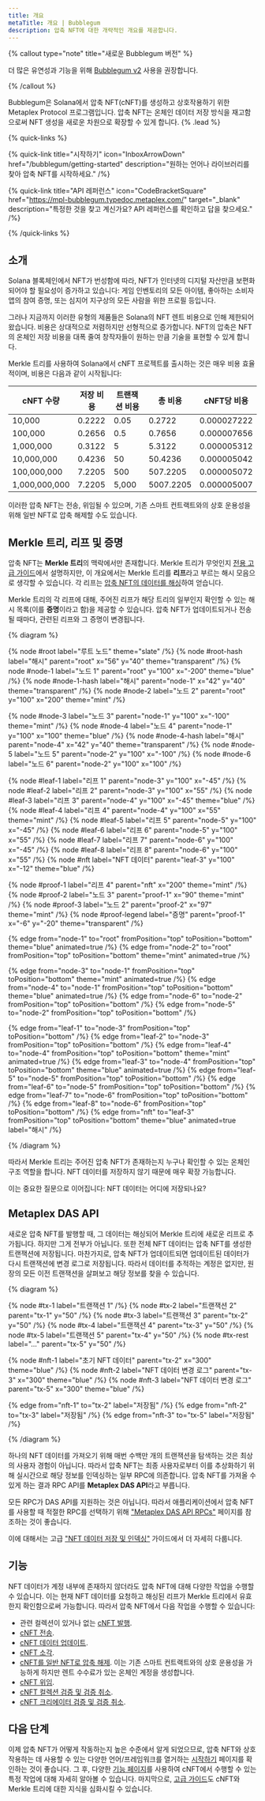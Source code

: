 ```yaml
---
title: 개요
metaTitle: 개요 | Bubblegum
description: 압축 NFT에 대한 개략적인 개요를 제공합니다.
---
```


{% callout type="note" title="새로운 Bubblegum 버전" %}

더 많은 유연성과 기능을 위해 [Bubblegum v2](/bubblegum-v2) 사용을 권장합니다.

{% /callout %}

Bubblegum은 Solana에서 압축 NFT(cNFT)를 생성하고 상호작용하기 위한 Metaplex Protocol 프로그램입니다. 압축 NFT는 온체인 데이터 저장 방식을 재고함으로써 NFT 생성을 새로운 차원으로 확장할 수 있게 합니다. {% .lead %}

{% quick-links %}

{% quick-link title="시작하기" icon="InboxArrowDown" href="/bubblegum/getting-started" description="원하는 언어나 라이브러리를 찾아 압축 NFT를 시작하세요." /%}

{% quick-link title="API 레퍼런스" icon="CodeBracketSquare" href="https://mpl-bubblegum.typedoc.metaplex.com/" target="_blank" description="특정한 것을 찾고 계신가요? API 레퍼런스를 확인하고 답을 찾으세요." /%}

{% /quick-links %}

## 소개

Solana 블록체인에서 NFT가 번성함에 따라, NFT가 인터넷의 디지털 자산만큼 보편화되어야 할 필요성이 증가하고 있습니다: 게임 인벤토리의 모든 아이템, 좋아하는 소비자 앱의 참여 증명, 또는 심지어 지구상의 모든 사람을 위한 프로필 등입니다.

그러나 지금까지 이러한 유형의 제품들은 Solana의 NFT 렌트 비용으로 인해 제한되어 왔습니다. 비용은 상대적으로 저렴하지만 선형적으로 증가합니다. NFT의 압축은 NFT의 온체인 저장 비용을 대폭 줄여 창작자들이 원하는 만큼 기술을 표현할 수 있게 합니다.

Merkle 트리를 사용하여 Solana에서 cNFT 프로젝트를 출시하는 것은 매우 비용 효율적이며, 비용은 다음과 같이 시작됩니다:

| cNFT 수량 | 저장 비용 | 트랜잭션 비용 | 총 비용 | cNFT당 비용 |
| --------------- | ------------ | ---------------- | ---------- | ------------- |
| 10,000          | 0.2222       | 0.05             | 0.2722     | 0.000027222   |
| 100,000         | 0.2656       | 0.5              | 0.7656     | 0.000007656   |
| 1,000,000       | 0.3122       | 5                | 5.3122     | 0.000005312   |
| 10,000,000      | 0.4236       | 50               | 50.4236    | 0.000005042   |
| 100,000,000     | 7.2205       | 500              | 507.2205   | 0.000005072   |
| 1,000,000,000   | 7.2205       | 5,000            | 5007.2205  | 0.000005007   |

이러한 압축 NFT는 전송, 위임될 수 있으며, 기존 스마트 컨트랙트와의 상호 운용성을 위해 일반 NFT로 압축 해제할 수도 있습니다.

## Merkle 트리, 리프 및 증명

압축 NFT는 **Merkle 트리**의 맥락에서만 존재합니다. Merkle 트리가 무엇인지 [전용 고급 가이드](/bubblegum/concurrent-merkle-trees)에서 설명하지만, 이 개요에서는 Merkle 트리를 **리프**라고 부르는 해시 모음으로 생각할 수 있습니다. 각 리프는 [압축 NFT의 데이터를 해싱](/bubblegum/hashed-nft-data)하여 얻습니다.

Merkle 트리의 각 리프에 대해, 주어진 리프가 해당 트리의 일부인지 확인할 수 있는 해시 목록(이를 **증명**이라고 함)을 제공할 수 있습니다. 압축 NFT가 업데이트되거나 전송될 때마다, 관련된 리프와 그 증명이 변경됩니다.

{% diagram %}

{% node #root label="루트 노드" theme="slate" /%}
{% node #root-hash label="해시" parent="root" x="56" y="40" theme="transparent" /%}
{% node #node-1 label="노드 1" parent="root" y="100" x="-200" theme="blue" /%}
{% node #node-1-hash label="해시" parent="node-1" x="42" y="40" theme="transparent" /%}
{% node #node-2 label="노드 2" parent="root" y="100" x="200" theme="mint" /%}

{% node #node-3 label="노드 3" parent="node-1" y="100" x="-100" theme="mint" /%}
{% node #node-4 label="노드 4" parent="node-1" y="100" x="100" theme="blue" /%}
{% node #node-4-hash label="해시" parent="node-4" x="42" y="40" theme="transparent" /%}
{% node #node-5 label="노드 5" parent="node-2" y="100" x="-100" /%}
{% node #node-6 label="노드 6" parent="node-2" y="100" x="100" /%}

{% node #leaf-1 label="리프 1" parent="node-3" y="100" x="-45" /%}
{% node #leaf-2 label="리프 2" parent="node-3" y="100" x="55" /%}
{% node #leaf-3 label="리프 3" parent="node-4" y="100" x="-45" theme="blue" /%}
{% node #leaf-4 label="리프 4" parent="node-4" y="100" x="55" theme="mint" /%}
{% node #leaf-5 label="리프 5" parent="node-5" y="100" x="-45" /%}
{% node #leaf-6 label="리프 6" parent="node-5" y="100" x="55" /%}
{% node #leaf-7 label="리프 7" parent="node-6" y="100" x="-45" /%}
{% node #leaf-8 label="리프 8" parent="node-6" y="100" x="55" /%}
{% node #nft label="NFT 데이터" parent="leaf-3" y="100" x="-12" theme="blue" /%}

{% node #proof-1 label="리프 4" parent="nft" x="200" theme="mint" /%}
{% node #proof-2 label="노드 3" parent="proof-1" x="90" theme="mint" /%}
{% node #proof-3 label="노드 2" parent="proof-2" x="97" theme="mint" /%}
{% node #proof-legend label="증명" parent="proof-1" x="-6" y="-20" theme="transparent" /%}

{% edge from="node-1" to="root" fromPosition="top" toPosition="bottom" theme="blue" animated=true /%}
{% edge from="node-2" to="root" fromPosition="top" toPosition="bottom" theme="mint" animated=true /%}

{% edge from="node-3" to="node-1" fromPosition="top" toPosition="bottom" theme="mint" animated=true /%}
{% edge from="node-4" to="node-1" fromPosition="top" toPosition="bottom" theme="blue" animated=true /%}
{% edge from="node-6" to="node-2" fromPosition="top" toPosition="bottom" /%}
{% edge from="node-5" to="node-2" fromPosition="top" toPosition="bottom" /%}

{% edge from="leaf-1" to="node-3" fromPosition="top" toPosition="bottom" /%}
{% edge from="leaf-2" to="node-3" fromPosition="top" toPosition="bottom" /%}
{% edge from="leaf-4" to="node-4" fromPosition="top" toPosition="bottom" theme="mint" animated=true /%}
{% edge from="leaf-3" to="node-4" fromPosition="top" toPosition="bottom" theme="blue" animated=true /%}
{% edge from="leaf-5" to="node-5" fromPosition="top" toPosition="bottom" /%}
{% edge from="leaf-6" to="node-5" fromPosition="top" toPosition="bottom" /%}
{% edge from="leaf-7" to="node-6" fromPosition="top" toPosition="bottom" /%}
{% edge from="leaf-8" to="node-6" fromPosition="top" toPosition="bottom" /%}
{% edge from="nft" to="leaf-3" fromPosition="top" toPosition="bottom" theme="blue" animated=true label="해시" /%}

{% /diagram %}

따라서 Merkle 트리는 주어진 압축 NFT가 존재하는지 누구나 확인할 수 있는 온체인 구조 역할을 합니다. NFT 데이터를 저장하지 않기 때문에 매우 확장 가능합니다.

이는 중요한 질문으로 이어집니다: NFT 데이터는 어디에 저장되나요?

## Metaplex DAS API

새로운 압축 NFT를 발행할 때, 그 데이터는 해싱되어 Merkle 트리에 새로운 리프로 추가됩니다. 하지만 그게 전부가 아닙니다. 또한 전체 NFT 데이터는 압축 NFT를 생성한 트랜잭션에 저장됩니다. 마찬가지로, 압축 NFT가 업데이트되면 업데이트된 데이터가 다시 트랜잭션에 변경 로그로 저장됩니다. 따라서 데이터를 추적하는 계정은 없지만, 원장의 모든 이전 트랜잭션을 살펴보고 해당 정보를 찾을 수 있습니다.

{% diagram %}

{% node #tx-1 label="트랜잭션 1" /%}
{% node #tx-2 label="트랜잭션 2" parent="tx-1" y="50" /%}
{% node #tx-3 label="트랜잭션 3" parent="tx-2" y="50" /%}
{% node #tx-4 label="트랜잭션 4" parent="tx-3" y="50" /%}
{% node #tx-5 label="트랜잭션 5" parent="tx-4" y="50" /%}
{% node #tx-rest label="..." parent="tx-5" y="50" /%}

{% node #nft-1 label="초기 NFT 데이터" parent="tx-2" x="300" theme="blue" /%}
{% node #nft-2 label="NFT 데이터 변경 로그" parent="tx-3" x="300" theme="blue" /%}
{% node #nft-3 label="NFT 데이터 변경 로그" parent="tx-5" x="300" theme="blue" /%}

{% edge from="nft-1" to="tx-2" label="저장됨" /%}
{% edge from="nft-2" to="tx-3" label="저장됨" /%}
{% edge from="nft-3" to="tx-5" label="저장됨" /%}

{% /diagram %}

하나의 NFT 데이터를 가져오기 위해 매번 수백만 개의 트랜잭션을 탐색하는 것은 최상의 사용자 경험이 아닙니다. 따라서 압축 NFT는 최종 사용자로부터 이를 추상화하기 위해 실시간으로 해당 정보를 인덱싱하는 일부 RPC에 의존합니다. 압축 NFT를 가져올 수 있게 하는 결과 RPC API를 **Metaplex DAS API**라고 부릅니다.

모든 RPC가 DAS API를 지원하는 것은 아닙니다. 따라서 애플리케이션에서 압축 NFT를 사용할 때 적절한 RPC를 선택하기 위해 ["Metaplex DAS API RPCs"](/rpc-providers) 페이지를 참조하는 것이 좋습니다.

이에 대해서는 고급 ["NFT 데이터 저장 및 인덱싱"](/bubblegum/stored-nft-data) 가이드에서 더 자세히 다룹니다.

## 기능

NFT 데이터가 계정 내부에 존재하지 않더라도 압축 NFT에 대해 다양한 작업을 수행할 수 있습니다. 이는 현재 NFT 데이터를 요청하고 해싱된 리프가 Merkle 트리에서 유효한지 확인함으로써 가능합니다. 따라서 압축 NFT에서 다음 작업을 수행할 수 있습니다:

- 관련 컬렉션이 있거나 없는 [cNFT 발행](/bubblegum/mint-cnfts).
- [cNFT 전송](/bubblegum/transfer-cnfts).
- [cNFT 데이터 업데이트](/bubblegum/update-cnfts).
- [cNFT 소각](/bubblegum/burn-cnfts).
- [cNFT를 일반 NFT로 압축 해제](/bubblegum/decompress-cnfts). 이는 기존 스마트 컨트랙트와의 상호 운용성을 가능하게 하지만 렌트 수수료가 있는 온체인 계정을 생성합니다.
- [cNFT 위임](/bubblegum/delegate-cnfts).
- [cNFT 컬렉션 검증 및 검증 취소](/bubblegum/verify-collections).
- [cNFT 크리에이터 검증 및 검증 취소](/bubblegum/verify-creators).

## 다음 단계

이제 압축 NFT가 어떻게 작동하는지 높은 수준에서 알게 되었으므로, 압축 NFT와 상호작용하는 데 사용할 수 있는 다양한 언어/프레임워크를 열거하는 [시작하기](/bubblegum/getting-started) 페이지를 확인하는 것이 좋습니다. 그 후, 다양한 [기능 페이지](/bubblegum/create-trees)를 사용하여 cNFT에서 수행할 수 있는 특정 작업에 대해 자세히 알아볼 수 있습니다. 마지막으로, [고급 가이드](/bubblegum/concurrent-merkle-trees)도 cNFT와 Merkle 트리에 대한 지식을 심화시킬 수 있습니다.
